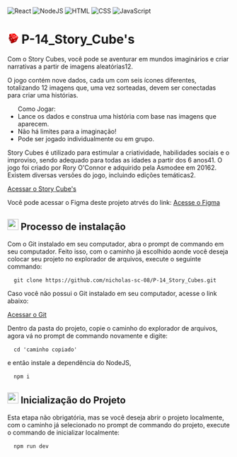 ![React](https://img.shields.io/badge/React-20232A?style=for-the-badge&logo=react&logoColor=61DAFB)
![NodeJS](https://img.shields.io/badge/Node%20js-339933?style=for-the-badge&logo=nodedotjs&logoColor=white)
![HTML](https://img.shields.io/badge/HTML5-E34F26?style=for-the-badge&logo=html5&logoColor=white)
![CSS](https://img.shields.io/badge/CSS3-1572B6?style=for-the-badge&logo=css3&logoColor=white)
![JavaScript](https://img.shields.io/badge/JavaScript-F7DF1E?style=for-the-badge&logo=javascript&logoColor=black)

# <img src='https://github.com/nicholas-sc-08/P-14_Story_Cubes/blob/main/public/dado_carregando.gif' width='25px' height='25px'> P-14_Story_Cube's

<p>Com o Story Cubes, você pode se aventurar em mundos imaginários e criar narrativas a partir de imagens aleatórias12.</p>
<p>O jogo contém nove dados, cada um com seis ícones diferentes, totalizando 12 imagens que, uma vez sorteadas, devem ser conectadas para criar uma histórias.</p>

<ul>
Como Jogar:

<li>Lance os dados e construa uma história com base nas imagens que aparecem.</li>

<li>Não há limites para a imaginação!</li>

<li>Pode ser jogado individualmente ou em grupo.</li>
</ul>

<p>Story Cubes é utilizado para estimular a criatividade, habilidades sociais e o improviso, sendo adequado para todas as idades a partir dos 6 anos41. O jogo foi criado por Rory O'Connor e adquirido pela Asmodee em 20162. Existem diversas versões do jogo, incluindo edições temáticas2.</p>

<a href='https://p-14-story-cubes.vercel.app/'><kdb>Acessar o Story Cube's</kdb></a>

<p>Você pode acessar o Figma deste projeto atrvés do link: <a href='https://www.figma.com/design/7blNlM6ynTvLi0FIlXiof7/Untitled?t=mF0ZQr0xhxSXsenO-1'>Acesse o Figma</a></p>

## <img src='https://github.com/nicholas-sc-08/P-12_Landing_page_Pets_Feliz/blob/main/Imagens_Readme/Gif_React.gif' width='25px' height='25px'/> Processo de instalação

Com o Git instalado em seu computador, abra o prompt de commando em seu computador. Feito isso, com o caminho já escolhido aonde você deseja colocar seu projeto no explorador de arquivos, execute o seguinte commando:

```git
  git clone https://github.com/nicholas-sc-08/P-14_Story_Cubes.git
```

Caso você não possui o Git instalado em seu computador, acesse o link abaixo:

<a href='https://git-scm.com/downloads'>Acessar o Git</a>

Dentro da pasta do projeto, copie o caminho do explorador de arquivos, agora vá no prompt de commando novamente e digite:

```git
  cd 'caminho copiado'
```

e então instale a dependência do NodeJS,

```git
  npm i 
```

## <img src='https://github.com/nicholas-sc-08/P-12_Landing_page_Pets_Feliz/blob/main/Imagens_Readme/Gif_Node.gif' width='25px' height='25px'> Inicialização do Projeto

Esta etapa não obrigatória, mas se você deseja abrir o projeto localmente, com o caminho já selecionado no prompt de commando do projeto, execute o commando de inicializar localmente:

```git
  npm run dev
```
